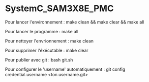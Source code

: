 # SystemC_SAM3X8E_PMC

Pour lancer l'environnement :
make clean && make clear && make all

Pour lancer le programme :
make all

Pour nettoyer l'envrionnement :
make clean

Pour supprimer l'éxécutable :
make clear

Pour publier avec git :
bash git.sh

Pour configurer le 'username' automatiquement :
git config credential.username <ton.username.git>
